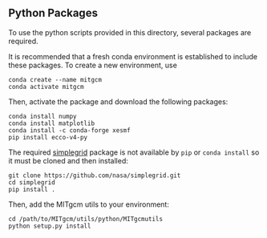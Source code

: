 ## Python Packages
To use the python scripts provided in this directory, several packages are required. 

It is recommended that a fresh conda environment is established to include these packages. To create a new environment, use
```
conda create --name mitgcm
conda activate mitgcm
```
Then, activate the package and download the following packages:
```
conda install numpy
conda install matplotlib
conda install -c conda-forge xesmf
pip install ecco-v4-py
```
The required [simplegrid](https://github.com/nasa/simplegrid) package is not available by `pip` or `conda install` so it must be cloned and then installed: 
```
git clone https://github.com/nasa/simplegrid.git
cd simplegrid
pip install .
```
Then, add the MITgcm utils to your environment:
```
cd /path/to/MITgcm/utils/python/MITgcmutils
python setup.py install
```
